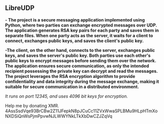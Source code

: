 ## LibreUDP

**- The project is a secure messaging application implemented using Python, where two parties can exchange encrypted messages over UDP. The application generates RSA key pairs for each party and saves them in separate files. When one party acts as the server, it waits for a client to connect, exchanges public keys, and saves the client's public key.**

**-The client, on the other hand, connects to the server, exchanges public keys, and saves the server's public key. Both parties use each other's public keys to encrypt messages before sending them over the network. The application ensures secure communication, as only the intended recipient possessing the private key can decrypt and read the messages. The project leverages the RSA encryption algorithm to provide confidentiality and data integrity during the message exchange, making it suitable for secure communication in a distributed environment.**


*It runs on port 12345, and uses 4096 bit keys for encryption.*

Help me by donating XMR. 
4AssSsdVqe93BrCBw2Z11JFepkN8pJCuCc11ZVxWwaSPLBMu9HLpHTmXoNXDSiQnWsPjmPpvwNJLWWYNkLTkXbDwCZJZqVq
